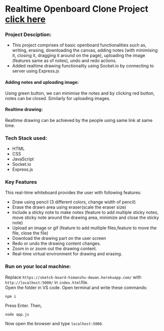 # Realtime Openboard Clone Project [click here](https://sketch-board-himanshu-dewan.herokuapp.com/)

### Project Desciption:
- This project comprises of basic openboard functionalities such as, writing, erasing, downloading the canvas, adding notes (with minimising it, closing it, dragging it around on the page), uploading the image (features same as of notes), undo and redo actions. <br>
- Added realtime drawing functionality using Socket.io by connecting to server using Express.js



#### Adding notes and uploading image:
Using green button, we can minimise the notes and by clicking red button, notes can be closed. Similarly for uploading images. <br>



#### Realtime drawing:
Realtime drawing can be achieved by the people using same link at same time.



### Tech Stack used:
- HTML
- CSS
- JavaScript
- Socket.io
- Express.js 

### Key Features
This real-time whiteboard provides the user with following features:

- Draw using pencil (3 different colors, change width of pencil)
- Erase the drawn area using eraser(scale the eraser size)
- Include a sticky note to make notes (feature to add multiple sticky notes, move sticky note around the drawing area, minimize and close the sticky note)
- Upload an image or gif (feature to add multiple files,feature to move the file, close the file)
- Download the drawing part on the user screen
- Redo or undo the drawing content changes.
- Zoom in or zoom out the drawing content.
- Real-time virtual environment for drawing and erasing.

### Run on your local machine:
Replace `https://sketch-board-himanshu-dewan.herokuapp.com/` with `http://localhost:5000/` in `index.html`file. <br>
Open the folder in VS code. Open terminal and write these commands: <br>
```
npm i 
```
Press Enter. Then,
```
node app.js
```
Now open the browser and type `localhost:5000`.

